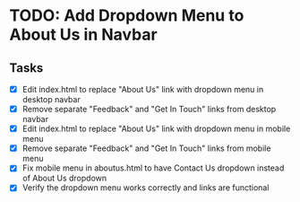 # TODO: Add Dropdown Menu to About Us in Navbar

## Tasks
- [x] Edit index.html to replace "About Us" link with dropdown menu in desktop navbar
- [x] Remove separate "Feedback" and "Get In Touch" links from desktop navbar
- [x] Edit index.html to replace "About Us" link with dropdown menu in mobile menu
- [x] Remove separate "Feedback" and "Get In Touch" links from mobile menu
- [x] Fix mobile menu in aboutus.html to have Contact Us dropdown instead of About Us dropdown
- [x] Verify the dropdown menu works correctly and links are functional
